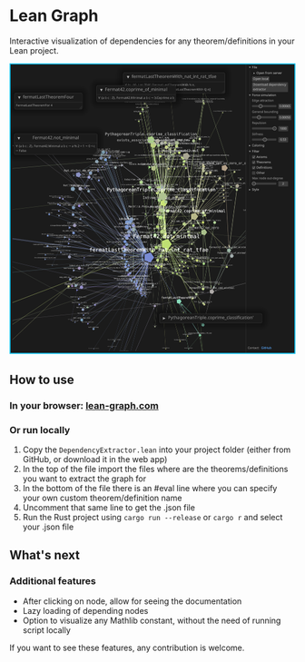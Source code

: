 # Lean Graph

Interactive visualization of dependencies for any theorem/definitions in your Lean project.


![Fermat last theorem four](fermat-last-theorem-4-example.png)

## How to use

### In your browser: [lean-graph.com](https://lean-graph.com/)

### Or run locally
1. Copy the `DependencyExtractor.lean` into your project folder (either from GitHub, or download it in the web app)
2. In the top of the file import the files where are the theorems/definitions you want to extract the graph for
3. In the bottom of the file there is an #eval line where you can specify your own custom theorem/definition name
4. Uncomment that same line to get the .json file
5. Run the Rust project using `cargo run --release` or `cargo r` and select your .json file

## What's next

### Additional features
- After clicking on node, allow for seeing the documentation
- Lazy loading of depending nodes
- Option to visualize any Mathlib constant, without the need of running script locally

If you want to see these features, any contribution is welcome.
